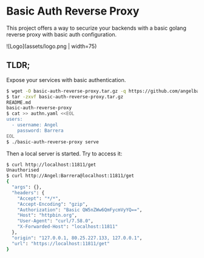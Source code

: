 # Basic Auth Reverse Proxy

This project offers a way to securize your backends with a basic golang reverse proxy with basic auth configuration.

![Logo](assets/logo.png | width=75)

## TLDR;

Expose your services with basic authentication.

```bash
$ wget -O basic-auth-reverse-proxy.tar.gz -q https://github.com/angelbarrera92/basic-auth-reverse-proxy/releases/download/v0.1.2/basic-auth-reverse-proxy_0.1.2_linux_amd64.tar.gz
$ tar -zxvf basic-auth-reverse-proxy.tar.gz
README.md
basic-auth-reverse-proxy
$ cat >> authn.yaml <<EOL
users:
  - username: Angel
    password: Barrera
EOL
$ ./basic-auth-reverse-proxy serve
```

Then a local server is started. Try to access it:

```bash
$ curl http://localhost:11811/get
Unauthorised
$ curl http://Angel:Barrera@localhost:11811/get
{
  "args": {},
  "headers": {
    "Accept": "*/*",
    "Accept-Encoding": "gzip",
    "Authorization": "Basic QW5nZWw6QmFycmVyYQ==",
    "Host": "httpbin.org",
    "User-Agent": "curl/7.58.0",
    "X-Forwarded-Host": "localhost:11811"
  },
  "origin": "127.0.0.1, 80.25.227.133, 127.0.0.1",
  "url": "https://localhost:11811/get"
}
```
